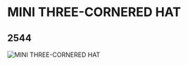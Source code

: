 # MINI THREE-CORNERED HAT
## 2544
![MINI THREE-CORNERED HAT](https://lc-www-live-s.legocdn.com/media/bricks/5/2/4638255.jpg)